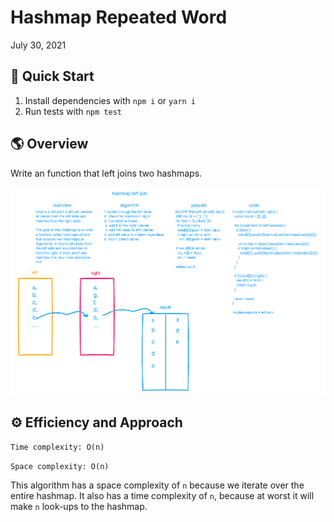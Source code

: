 # Hashmap Repeated Word

July 30, 2021

## 🚀 Quick Start

1. Install dependencies with `npm i` or `yarn i`
2. Run tests with `npm test`

## 🌎 Overview

Write an function that left joins two hashmaps.

![UML diagram](UML.png)

## ⚙️ Efficiency and Approach

`Time complexity: O(n)`

`Space complexity: O(n)`

This algorithm has a space complexity of `n` because we iterate over the entire hashmap. It also has a time complexity of `n`, because at worst it will make `n` look-ups to the hashmap.
